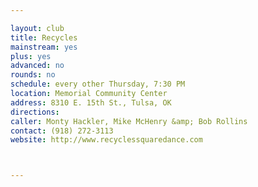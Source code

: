 ```yaml
---

layout: club
title: Recycles
mainstream: yes
plus: yes
advanced: no
rounds: no
schedule: every other Thursday, 7:30 PM
location: Memorial Community Center
address: 8310 E. 15th St., Tulsa, OK
directions: 
caller: Monty Hackler, Mike McHenry &amp; Bob Rollins
contact: (918) 272-3113
website: http://www.recyclessquaredance.com



---
```


